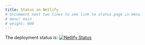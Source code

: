 ```yaml
---
title: Status on Netlify
# Uncomment next two lines to see link to status page in menu
# menu: main
# weight: 900
---
```


The deployment status is: 
[![Netlify Status](https://api.netlify.com/api/v1/badges/7ab4b96c-1e91-4a02-b24a-2b72327da918/deploy-status)](https://app.netlify.com/sites/thought-tank/deploys)
<!--Copy line from your site's "Settings > General > Status badges" menu -->